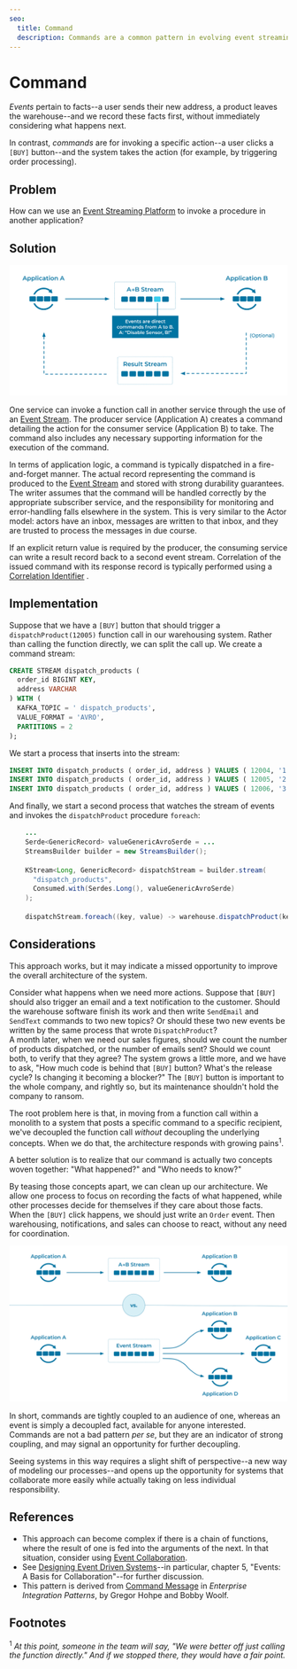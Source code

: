 ```yaml
---
seo:
  title: Command
  description: Commands are a common pattern in evolving event streaming architectures, issued as an instruction to a specific recipient to perform a task. Commands may indicate opportunities for further decoupling and separation of responsibilities.
---
```


# Command

_Events_ pertain to facts--a user sends 
their new address, a product leaves the warehouse--and we record
these facts first, without immediately considering what happens next.

In contrast, _commands_ are for invoking a specific action--a user clicks a `[BUY]` button--and the system takes the action (for example, by triggering order processing).

## Problem

How can we use an [Event Streaming Platform](../event-stream/event-streaming-platform.md) to invoke a procedure in another application?

## Solution
![Command](../img/command-event1.svg)

One service can invoke a function call in another service through the use of an [Event Stream](../event-stream/event-stream.md). The producer service (Application A) creates a command detailing the action for the consumer service (Application B) to take. The command also includes any necessary supporting information for the execution of the command.

In terms of application logic, a command is typically dispatched in a fire-and-forget manner. The actual record representing the command is produced to the [Event Stream](../event-stream/event-stream.md) and stored with strong durability guarantees. The writer assumes that the command will be handled correctly by the appropriate subscriber service, and the responsibility for monitoring and error-handling falls elsewhere in the system. This is very similar to the Actor model: actors have an inbox, messages are written to that inbox, and they are trusted to process the messages in due course.

If an explicit return value is required by the producer, the consuming service can
write a result record back to a second event stream. Correlation of the issued command
with its response record is typically performed using a
[Correlation Identifier](../event/correlation-identifier.md) .

## Implementation

Suppose that we have a `[BUY]` button that should trigger a
`dispatchProduct(12005)` function call in our warehousing
system. Rather than calling the function directly, we can split the
call up. We create a command stream:

```sql
CREATE STREAM dispatch_products (
  order_id BIGINT KEY,
  address VARCHAR
) WITH (
  KAFKA_TOPIC = ' dispatch_products',
  VALUE_FORMAT = 'AVRO',
  PARTITIONS = 2
);
```

We start a process that inserts into the stream:

```sql
INSERT INTO dispatch_products ( order_id, address ) VALUES ( 12004, '1 Streetford Road' );
INSERT INTO dispatch_products ( order_id, address ) VALUES ( 12005, '2 Roadford Avenue' );
INSERT INTO dispatch_products ( order_id, address ) VALUES ( 12006, '3 Avenue Fordstreet' );
```

And finally, we start a second process that watches the stream of events and invokes the `dispatchProduct` procedure `foreach`:

```java
    ...
    Serde<GenericRecord> valueGenericAvroSerde = ...
    StreamsBuilder builder = new StreamsBuilder();

    KStream<Long, GenericRecord> dispatchStream = builder.stream(
      "dispatch_products",
      Consumed.with(Serdes.Long(), valueGenericAvroSerde)
    );

    dispatchStream.foreach((key, value) -> warehouse.dispatchProduct(key, value));
```

## Considerations

This approach works, but it may indicate a missed opportunity to improve the overall architecture of the system.

Consider what happens when we need more actions. Suppose that `[BUY]`
should also trigger an email and a text notification to the customer.
Should the warehouse software finish its work and then write
`SendEmail` and `SendText` commands to two new topics? Or should
these two new events be written by the same process that wrote `DispatchProduct`?  
A month later, when we need our sales figures, should we count the number of products dispatched, or the number of emails sent?  Should we count both, to verify that they agree?  The system grows a little more, and we have to ask, "How much code is behind that `[BUY]` button?  What's the release cycle?  Is changing it becoming a blocker?" The `[BUY]` button is important to the whole company, and rightly so, but its maintenance shouldn't hold the company to ransom.

The root problem here is that, in moving from a function call within a
monolith to a system that posts a specific command to a specific
recipient, we've decoupled the function call _without_ decoupling the
underlying concepts. When we do that, the architecture responds with
growing pains<sup>1</sup>.

A better solution is to realize that our command is actually two
concepts woven together: "What happened?" and "Who needs to know?" 

By teasing those concepts apart, we can clean up our architecture. We
allow one process to focus on recording the facts of what happened,
while other processes decide for themselves if they care about those facts.  
When the `[BUY]` click happens, we should just write an `Order`
event. Then warehousing, notifications, and sales can choose to react,
without any need for coordination.

![Command](../img/command-event2.svg)

In short, commands are tightly coupled to an audience of one, whereas
an event is simply a decoupled fact, available for anyone 
interested. Commands are not a bad pattern _per se_, but they are an indicator of strong coupling,
and may signal an opportunity for further decoupling.

Seeing systems in this way requires a slight shift of perspective--a new
way of modeling our processes--and opens up the opportunity for
systems that collaborate more easily while actually taking on less
individual responsibility.

## References

* This approach can become complex if there is a chain of functions,
  where the result of one is fed into the arguments of the next. In
  that situation, consider using [Event
  Collaboration](../compositional-patterns/event-collaboration.md).
* See [Designing Event Driven
  Systems](https://www.confluent.io/designing-event-driven-systems/)--in particular, chapter 5, "Events: A Basis for Collaboration"--for further
  discussion.
* This pattern is derived from [Command
  Message](https://www.enterpriseintegrationpatterns.com/patterns/messaging/CommandMessage.html)
  in _Enterprise Integration Patterns_, by Gregor Hohpe and Bobby Woolf.

## Footnotes

<sup>1</sup> _At this point, someone in the team will say, "We were
better off just calling the function directly."  And if we stopped
there, they would have a fair point._
